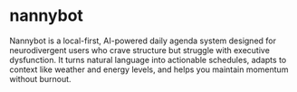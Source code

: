 # nannybot
Nannybot is a local-first, AI-powered daily agenda system designed for neurodivergent users who crave structure but struggle with executive dysfunction. It turns natural language into actionable schedules, adapts to context like weather and energy levels, and helps you maintain momentum without burnout.
